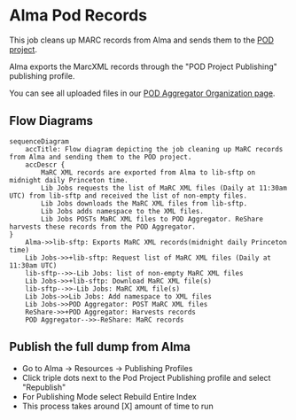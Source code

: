 # Alma Pod Records

This job cleans up MARC records from Alma and sends them to the [POD project](https://github.com/pod4lib/aggregator/wiki).

Alma exports the MarcXML records through the "POD Project Publishing" publishing profile.

You can see all uploaded files in our [POD Aggregator Organization page](https://pod.stanford.edu/organizations/princeton).

## Flow Diagrams

```mermaid
sequenceDiagram
    accTitle: Flow diagram depicting the job cleaning up MaRC records from Alma and sending them to the POD project.
    accDescr {
        MaRC XML records are exported from Alma to lib-sftp on midnight daily Princeton time.
        Lib Jobs requests the list of MaRC XML files (Daily at 11:30am UTC) from lib-sftp and received the list of non-empty files.
        Lib Jobs downloads the MaRC XML files from lib-sftp.
        Lib Jobs adds namespace to the XML files.
        Lib Jobs POSTs MaRC XML files to POD Aggregator. ReShare harvests these records from the POD Aggregator.
}
    Alma->>lib-sftp: Exports MaRC XML records(midnight daily Princeton time)
    Lib Jobs->>+lib-sftp: Request list of MaRC XML files (Daily at 11:30am UTC)
    lib-sftp-->>-Lib Jobs: list of non-empty MaRC XML files
    Lib Jobs->>+lib-sftp: Download MaRC XML file(s)
    lib-sftp-->>-Lib Jobs: MaRC XML file(s)
    Lib Jobs->>Lib Jobs: Add namespace to XML files
    Lib Jobs->>POD Aggregator: POST MaRC XML files
    ReShare->>+POD Aggregator: Harvests records
    POD Aggregator-->>-ReShare: MaRC records
```

## Publish the full dump from Alma
- Go to Alma -> Resources -> Publishing Profiles
- Click triple dots next to the Pod Project Publishing profile and select "Republish"
- For Publishing Mode select Rebuild Entire Index
- This process takes around [X] amount of time to run 
